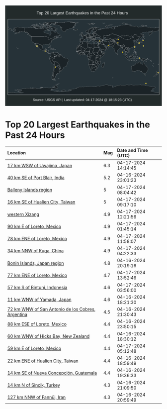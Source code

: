 ![Map](./map.png)

# Top 20 Largest Earthquakes in the Past 24 Hours

| Location | Mag | Date and Time (UTC) |
|:---|:---|:---|
| [17 km WSW of Uwajima, Japan](https://earthquake.usgs.gov/earthquakes/eventpage/us7000mcpi) | 6.3 | 04-17-2024 14:14:45 |
| [40 km SE of Port Blair, India](https://earthquake.usgs.gov/earthquakes/eventpage/us7000mcjj) | 5.2 | 04-16-2024 23:01:23 |
| [Balleny Islands region](https://earthquake.usgs.gov/earthquakes/eventpage/us7000mcm3) | 5 | 04-17-2024 08:04:42 |
| [16 km SE of Hualien City, Taiwan](https://earthquake.usgs.gov/earthquakes/eventpage/us7000mcmb) | 5 | 04-17-2024 09:17:10 |
| [western Xizang](https://earthquake.usgs.gov/earthquakes/eventpage/us7000mcmw) | 4.9 | 04-17-2024 12:21:56 |
| [90 km E of Loreto, Mexico](https://earthquake.usgs.gov/earthquakes/eventpage/us7000mckg) | 4.9 | 04-17-2024 01:45:14 |
| [78 km ENE of Loreto, Mexico](https://earthquake.usgs.gov/earthquakes/eventpage/us7000mcmt) | 4.9 | 04-17-2024 11:58:07 |
| [34 km NNW of Kuqa, China](https://earthquake.usgs.gov/earthquakes/eventpage/us7000mcld) | 4.9 | 04-17-2024 04:22:33 |
| [Bonin Islands, Japan region](https://earthquake.usgs.gov/earthquakes/eventpage/us7000mcid) | 4.8 | 04-16-2024 20:19:16 |
| [77 km ENE of Loreto, Mexico](https://earthquake.usgs.gov/earthquakes/eventpage/us7000mcpe) | 4.7 | 04-17-2024 13:52:46 |
| [57 km S of Bintuni, Indonesia](https://earthquake.usgs.gov/earthquakes/eventpage/us7000mcl5) | 4.6 | 04-17-2024 03:56:00 |
| [11 km WNW of Yamada, Japan](https://earthquake.usgs.gov/earthquakes/eventpage/us7000mchq) | 4.6 | 04-16-2024 18:21:30 |
| [72 km WNW of San Antonio de los Cobres, Argentina](https://earthquake.usgs.gov/earthquakes/eventpage/us7000mciz) | 4.5 | 04-16-2024 21:30:43 |
| [88 km ESE of Loreto, Mexico](https://earthquake.usgs.gov/earthquakes/eventpage/us7000mcjt) | 4.4 | 04-16-2024 23:50:15 |
| [60 km WNW of Hicks Bay, New Zealand](https://earthquake.usgs.gov/earthquakes/eventpage/us7000mchr) | 4.4 | 04-16-2024 18:30:12 |
| [59 km E of Loreto, Mexico](https://earthquake.usgs.gov/earthquakes/eventpage/us7000mclg) | 4.4 | 04-17-2024 05:12:48 |
| [22 km ENE of Hualien City, Taiwan](https://earthquake.usgs.gov/earthquakes/eventpage/us7000mchx) | 4.4 | 04-16-2024 18:59:49 |
| [14 km SE of Nueva Concepción, Guatemala](https://earthquake.usgs.gov/earthquakes/eventpage/us7000mci1) | 4.4 | 04-16-2024 19:36:33 |
| [14 km N of Sincik, Turkey](https://earthquake.usgs.gov/earthquakes/eventpage/us7000mcit) | 4.3 | 04-16-2024 21:09:50 |
| [127 km NNW of Fannūj, Iran](https://earthquake.usgs.gov/earthquakes/eventpage/us7000mciq) | 4.3 | 04-16-2024 20:59:49 |

